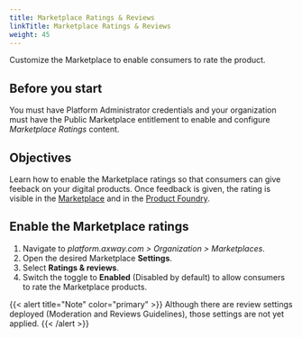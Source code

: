 ```yaml
---
title: Marketplace Ratings & Reviews
linkTitle: Marketplace Ratings & Reviews
weight: 45
---
```


Customize the Marketplace to enable consumers to rate the product.

## Before you start

You must have Platform Administrator credentials and your organization must have the Public Marketplace entitlement to enable and configure *Marketplace Ratings* content.

## Objectives

Learn how to enable the Marketplace ratings so that consumers can give feeback on your digital products. Once feedback is given, the rating is visible in the [Marketplace](/docs/manage_marketplace/consumer_experience/ratings_reviews) and in the [Product Foundry](/docs/manage_product_foundry/foundry_product_ratings_reviews).

## Enable the Marketplace ratings

1. Navigate to *platform.axway.com > Organization > Marketplaces*.
2. Open the desired Marketplace **Settings**.
3. Select **Ratings & reviews**.
4. Switch the toggle to **Enabled** (Disabled by default) to allow consumers to rate the Marketplace products.

{{< alert title="Note" color="primary" >}}
Although there are review settings deployed (Moderation and Reviews Guidelines), those settings are not yet applied.
{{< /alert >}}
